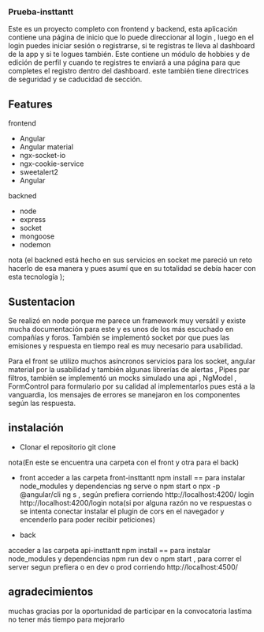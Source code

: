 ###  Prueba-insttantt
Este es un proyecto completo con frontend y backend, esta aplicación contiene una página de inicio que lo puede direccionar al login , luego en el login puedes iniciar sesión o registrarse,
si te registras te lleva al dashboard de la app y si te logues también. Este contiene un módulo de hobbies y de edición de perfil y cuando te registres te enviará a una página para que completes el registro dentro del dashboard. este también tiene directrices de seguridad y se caducidad de sección.

## Features

frontend 

- Angular
- Angular material
- ngx-socket-io
- ngx-cookie-service
- sweetalert2
- Angular

backned

- node
- express
- socket
- mongoose
- nodemon

nota (el backned está hecho en sus servicios en socket me pareció un reto hacerlo de esa manera y pues asumí que en su totalidad se debía hacer con esta tecnología );
## Sustentacion

Se realizó en node porque me parece un framework muy versátil y existe mucha documentación para este y es unos de los más escuchado en compañías y foros. 
También se implementó socket por que pues las emisiones y respuesta en tiempo real es muy necesario para usabilidad.

Para el front se utilizo muchos asíncronos servicios para los socket, angular material por la usabilidad y también algunas librerías de alertas , Pipes par filtros, también se implementó  un mocks simulado una api , NgModel , FormControl para formulario por su calidad al implementarlos pues está a la vanguardia, los mensajes de errores se manejaron en los componentes según las respuesta.

## instalación

- Clonar el repositorio git clone 

nota(En este se encuentra una carpeta con el front y otra para el back)

- front
acceder a las carpeta front-insttantt
npm install  == para instalar node_modules y dependencias
ng serve  o  npm start o  npx -p @angular/cli ng s , según prefiera
corriendo  http://localhost:4200/
login http://localhost:4200/login
nota(si por alguna razón no ve respuestas o se intenta conectar instalar el plugin de cors en el navegador y  encenderlo  para poder recibir peticiones)

- back 

acceder a las carpeta api-insttantt
npm install  == para instalar node_modules y dependencias
npm run dev o npm start ,  para correr el server segun prefiera o en dev o prod 
corriendo  http://localhost:4500/

## agradecimientos 

muchas gracias por la oportunidad de participar en la convocatoria lastima no tener más tiempo para mejorarlo


